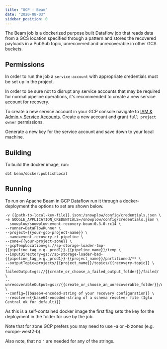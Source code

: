```yaml
---
title: "GCP - Beam"
date: "2020-08-03"
sidebar_position: 0
---
```


The Beam job is a dockerized purpose built Dataflow job that reads data from a GCS location specified through a pattern and stores the recovered payloads in a PubSub topic, unrecovered and unrecoverable in other GCS buckets.

## Permissions

In order to run the job a `service-account` with appropriate credentials must be set up in the project.

In order to be sure not to disrupt any service accounts that may be required for normal pipeline operations, it's recommended to create a new service account for recovery.

To create a new service account in your GCP console navigate to [IAM & Admin > Service](https://console.cloud.google.com/iam-admin/serviceaccounts) [Accounts](https://console.cloud.google.com/iam-admin/serviceaccounts). Create a new account and grant `full project owner` permissions.

Generate a new key for the service account and save down to your local machine.

## Building

To build the docker image, run:

```
sbt beam/docker:publishLocal
```

## Running

To run on Apache Beam in GCP Dataflow run it through a docker-deployment the options to set are shown below.

```
-v {{path-to-local-key-file}}.json:/snowplow/config/credentials.json \
-e GOOGLE_APPLICATION_CREDENTIALS=/snowplow/config/credentials.json \
  snowplow/snowplow-event-recovery-beam:0.3.0-rc14 \
--runner=DataFlowRunner \
--project={{your-gcp-project-name}} \
--name=event-recovery-rt-pipeline \
--zone={{your-project-zone}} \
--gcpTempLocation=gs://sp-storage-loader-tmp-{{pipeline_tag_e.g._prod1}}-{{pipeline_name}}/temp \
--inputDirectory=gs://sp-storage-loader-bad-{{pipeline_tag_e.g._prod1}}-{{project_name}}/partitioned/** \
--outputTopic=projects/{{project_name}}/topics/{{recovery-topic}} \
--failedOutput=gs://{{create_or_choose_a_failed_output_folder}}/failed/ \
--unrecoverableOutput=gs://{{create_or_choose_an_unrecoverable_folder}}/unrecoverable/ \
--config={{base64-encoded-string of your recovery configuration}} \
--resolver={{base64-encoded-string of a schema resolver file (Iglu Central ok for default)}}
```

As this is a self-contained docker image the first flag sets the key for the deployment in the folder for use by the job.

Note that for zone GCP prefers you may need to use -a or -b zones (e.g. europe-west2-b).

Also note, that no `"` are needed for any of the strings.
